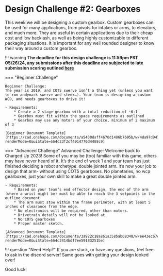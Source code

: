 # Design Challenge #2: Gearboxes

This week we will be designing a custom gearbox. Custom gearboxes can be used for many applications, from pivots for intakes or arms, to elevators, and much more. They are useful in certain applications due to their cheap cost and low backlash, as well as being highly customizable to different packaging situations. It is important for any well rounded designer to know their way around a custom gearbox.

!!! warning 
    **The deadline for this design challenge is 11:59pm PST 05/26/24, any submissions after this deadline are subjected to late submission scoring outlined [here](../index.md)**


=== "Beginner Challenge"

    Beginner Challenge:
    The year is 2019, and COTS swerve isn’t a thing yet (unless you want to run andymark swerve and steer…). Your team is designing a custom WCD, and needs gearboxes to drive it! 

    - Requirements:
        * Create a 2 stage gearbox with a total reduction of ~6:1
        * Gearbox must fit within the space requirements as outlined
        * Gearbox may use any motors of your choice, minimum of 2 maximum of 3

    [Beginner Document Template](https://cad.onshape.com/documents/a5430daff4670d1486b7695b/w/4da97d9476651eed57e3472c/e/4d2023b6ef24b1a9d48639b2?renderMode=0&uiState=664c23f2cf4914770d4488c9)

=== "Advanced Challenge"
    Advanced Challenge:
    Welcome back to Charged Up 2023! Some of you may be (too) familiar with this game, others may have never heard of it. It’s the end of week 1 and your team has just finished deciding a robot archetype: double jointed arm. It’s now your job to design that arm- without using COTS gearboxes. No planetaries, no wcp gearboxes, just your own skill to make a great double jointed arm.

    - Requirements:
        * Based on your team’s end effector design, the end of the arm (where a wrist might be) must be able to reach the 3 setpoints in the outline document.
        * The arm must stow within the frame perimeter, with at least 5 inches of clearance from the edge.
        * No electronics will be required, other than motors. 
        * Drivetrain details will not be looked at. 
        * No COTS gearboxes
        * Proper master sketch. 

    [Advanced Document Template](https://cad.onshape.com/documents/3a922c18a861a358bab68348/w/ee43ec67ce25ef3ea6c8fc47/e/c6ede479085a56bd159f8031?renderMode=0&uiState=664c2414bdf7ee59183251be)

!!! question "Need Help?"
    If you are stuck, or have any questions, feel free to ask in the discord server! Same goes with getting your design looked over!

Good luck!